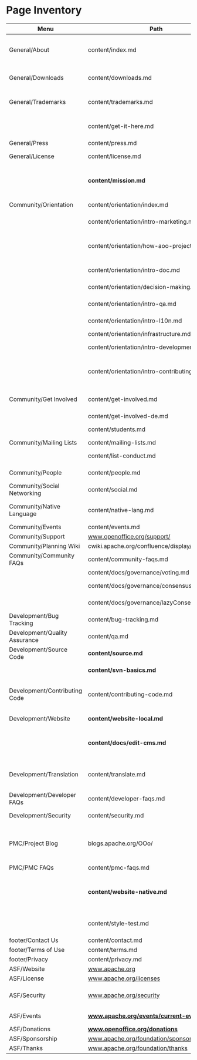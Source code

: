 # Page Inventory

| Menu | Path | Title |
|------|------|-------|
| General/About     | content/index.md |     Apache OpenOffice - Project Website |
| General/Downloads | content/downloads.md |     Apache OpenOffice - Downloads |
| General/Trademarks | content/trademarks.md |     Apache OpenOffice Trademarks |
|      | content/get-it-here.md |     Use of the "Get it here!" logo |
| General/Press  | content/press.md |     Press Inquiries |
| General/License  | content/license.md | Apache License |
|      | **content/mission.md** | The Public Service Mission of OpenOffice |
| Community/Orientation  | content/orientation/index.md |     New Volunteer Orientation |
|      | content/orientation/intro-marketing.md |     Introduction to Marketing |
|      | content/orientation/how-aoo-project-works.md |     How the Apache OpenOffice Project Works |
|      | content/orientation/intro-doc.md |     Introduction to Documentation |
|      | content/orientation/decision-making.md |     Decision Making |
|      | content/orientation/intro-qa.md |     Introduction to QA |
|      | content/orientation/intro-l10n.md |     Introduction to Localization |
|      | content/orientation/infrastructure.md |     Infrastructure |
|      | content/orientation/intro-development.md |     Introduction to Development |
|      | content/orientation/intro-contributing.md |     Introduction to Contributing to Apache OpenOffice |
| Community/Get Involved  | content/get-involved.md |     Get Involved in Apache OpenOffice |
|      | content/get-involved-de.md |     Mitarbeit |
|      | content/students.md |     Advice for Students |
| Community/Mailing Lists | content/mailing-lists.md |     Mailing Lists |
|      | content/list-conduct.md |     List Conduct Guidelines |
| Community/People  | content/people.md |     Project Volunteers |
| Community/Social Networking  | content/social.md |     Social Networking |
| Community/Native Language  | content/native-lang.md | Native-Language Information |
| Community/Events  | content/events.md |     Events |
| Community/Support  | www.openoffice.org/support/ |  |
| Community/Planning Wiki | cwiki.apache.org/confluence/display/OOOUsers | |
| Community/Community FAQs | content/community-faqs.md | Community FAQs |
|      | content/docs/governance/voting.md |     Voting |
|      | content/docs/governance/consensusBuilding.md |     Consensus Building |
|      | content/docs/governance/lazyConsensus.md |     Lazy Consensus |
| Development/Bug Tracking  | content/bug-tracking.md |  Bug Tracking |
| Development/Quality Assurance  | content/qa.md |     Quality Assurance |
| Development/Source Code  | **content/source.md** |     Source Control |
|      | **content/svn-basics.md** | Subversion Basics |
| Development/Contributing Code | content/contributing-code.md |     Contributing Code to Apache OpenOffice |
| Development/Website | **content/website-local.md** | Website Development |
|      | **content/docs/edit-cms.md** |     How to edit the Apache OpenOffice website |
| Development/Translation | content/translate.md |     How to Help Translate Apache OpenOffice |
| Development/Developer FAQs | content/developer-faqs.md | Developer FAQs |
| Development/Security  | content/security.md |     Security Reports |
| PMC/Project Blog | blogs.apache.org/OOo/ | **we can now display the most recent N blogs on the index.md** |
| PMC/PMC FAQs  | content/pmc-faqs.md |     PMC FAQs |
|      | **content/website-native.md** |     How to edit the Native Language (NL) Websites? **orphan?** |
|      | content/style-test.md |     This is the title - **cms test page** |
| footer/Contact Us   | content/contact.md | Contact Us |
| footer/Terms of Use  | content/terms.md |     Terms of Use |
| footer/Privacy   | content/privacy.md |     Privacy |
| ASF/Website | www.apache.org |  |
| ASF/License | www.apache.org/licenses |  |
| ASF/Security | www.apache.org/security | **There should only be one security link** |
| ASF/Events | **www.apache.org/events/current-event** | **There is a new approach** |
| ASF/Donations | **www.openoffice.org/donations**  | **404** |
| ASF/Sponsorship | www.apache.org/foundation/sponsorship |  |
| ASF/Thanks | www.apache.org/foundation/thanks |  |
